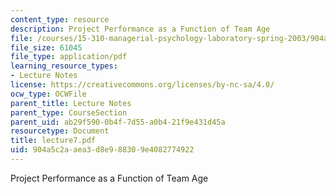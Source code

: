 ```yaml
---
content_type: resource
description: Project Performance as a Function of Team Age
file: /courses/15-310-managerial-psychology-laboratory-spring-2003/904a5c2aaea3d8e988309e4082774922_lecture7.pdf
file_size: 61045
file_type: application/pdf
learning_resource_types:
- Lecture Notes
license: https://creativecommons.org/licenses/by-nc-sa/4.0/
ocw_type: OCWFile
parent_title: Lecture Notes
parent_type: CourseSection
parent_uid: ab29f590-0b4f-7d55-a0b4-21f9e431d45a
resourcetype: Document
title: lecture7.pdf
uid: 904a5c2a-aea3-d8e9-8830-9e4082774922
---
```

Project Performance as a Function of Team Age
